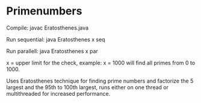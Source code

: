 # Primenumbers

Compile: javac Eratosthenes.java

Run sequential: java Eratosthenes x seq

Run parallell: java Eratosthenes x par

x = upper limit for the check, example: x = 1000 will find all primes from 0 to 1000.

Uses Eratosthenes technique for finding prime numbers and factorize the 5 largest and the 95th to 100th largest, runs either on one thread or multithreaded for increased performance.
